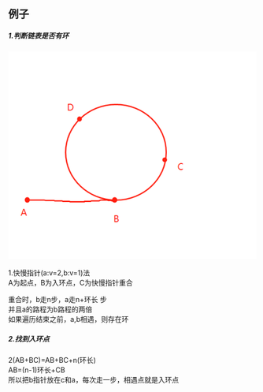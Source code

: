 ## 例子


##### 1.判断链表是否有环
![如图](./1.png)  

1.快慢指针(a:v=2,b:v=1)法  
A为起点，B为入环点，C为快慢指针重合   

重合时，b走n步，a走n+环长 步  
并且a的路程为b路程的两倍  
如果遍历结束之前，a,b相遇，则存在环  


##### 2.找到入环点  
2(AB+BC)=AB+BC+n(环长)  
AB=(n-1)环长+CB  
所以把b指针放在c和a，每次走一步，相遇点就是入环点   



























